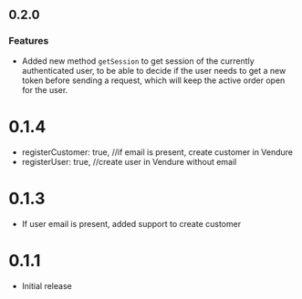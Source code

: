 ## 0.2.0
### Features
- Added new method `getSession` to get session of the currently authenticated user,
to be able to decide if the user needs to get a new token before sending a request,
which will keep the active order open for the user.

# 0.1.4
- registerCustomer: true, //if email is present, create customer in Vendure
- registerUser: true, //create user in Vendure without email
# 0.1.3
- If user email is present, added support to create customer

# 0.1.1

- Initial release
